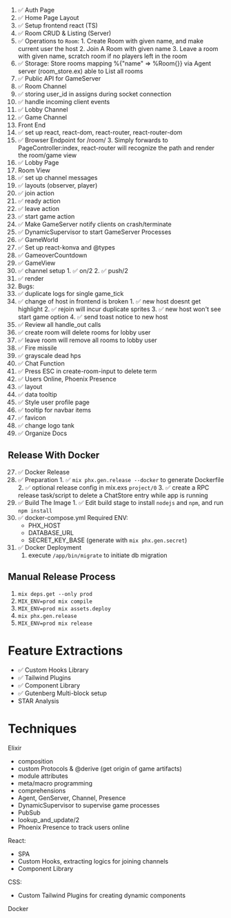 1. ✅ Auth Page
2. ✅ Home Page Layout
3. ✅ Setup frontend react (TS)
4. ✅ Room CRUD & Listing (Server)
  1. ✅ Operations to `Room`:
    1. Create Room with given name, and make current user the host
    2. Join A Room with given name 
    3. Leave a room with given name, scratch room if no players left in the room
  2. ✅ Storage: 
      Store rooms mapping %{"name" => %Room{}} via Agent server (room_store.ex)
      able to List all rooms 
5. ✅ Public API for GameServer
6. ✅ Room Channel
  1. ✅ storing user_id in assigns during socket connection
  2. ✅ handle incoming client events 
7. ✅ Lobby Channel
8. ✅ Game Channel
9. Front End
  3. ✅ set up react, react-dom, react-router, react-router-dom
  5. ✅ Browser Endpoint for /room/<name>
    3.  Simply forwards to PageController:index, react-router will recognize the path and render the room/game view
10. ✅ Lobby Page
11. Room View
  6.  ✅ set up channel messages
  7.  ✅ layouts (observer, player)
  8.  ✅ join action
  9.  ✅ ready action
  10. ✅ leave action
  11. ✅ start game action
12. ✅ Make GameServer notify clients on crash/terminate
13. ✅ DynamicSupervisor to start GameServer Processes
14. ✅ GameWorld
  12. ✅ Set up react-konva and @types
  13. ✅ GameoverCountdown
  14. ✅ GameView
  15. ✅ channel setup 
    1. ✅ on/2 
    2. ✅ push/2
  16. ✅ render
15. Bugs: 
  1. ✅ duplicate logs for single game_tick 
  2. ✅ change of host in frontend is broken
    1. ✅ new host doesnt get highlight 
    2. ✅ rejoin will incur duplicate sprites
    3. ✅ new host won't see start game option 
    4. ✅ send toast notice to new host 
  3. ✅ Review all handle_out calls
  4. ✅ create room will delete rooms for lobby user
  5. ✅ leave room will remove all rooms to lobby user
16. ✅ Fire missile 
17. ✅ grayscale dead hps 
18. ✅ Chat Function
19. ✅ Press ESC in create-room-input to delete term
21. ✅ Users Online, Phoenix Presence
  1.  ✅ layout
  2.  ✅ data tooltip
22. ✅ Style user profile page 
23. ✅ tooltip for navbar items
24. ✅ favicon
25. ✅ change logo tank
26. ✅ Organize Docs

## Release With Docker

27. ✅ Docker Release
  1. ✅ Preparation
    1. ✅ `mix phx.gen.release --docker` to generate Dockerfile
    2. ✅ optional release config in mix.exs `project/0`
    3. ✅ create a RPC release task/script to delete a ChatStore entry while app is running
  2. ✅ Build The Image
    1. ✅ Edit build stage to install `nodejs` and `npm`, and run `npm install`
  3. ✅ docker-compose.yml
    Required ENV:
      -  PHX_HOST
      -  DATABASE_URL
      -  SECRET_KEY_BASE (generate with `mix phx.gen.secret`)
29. ✅ Docker Deployment
    1. execute `/app/bin/migrate` to initiate db migration

## Manual Release Process

1.  `mix deps.get --only prod`
2.  `MIX_ENV=prod mix compile`
3.  `MIX_ENV=prod mix assets.deploy`
4.  `mix phx.gen.release`
5.  `MIX_ENV=prod mix release`


# Feature Extractions

- ✅ Custom Hooks Library
- ✅ Tailwind Plugins
- ✅ Component Library
- ✅ Gutenberg Multi-block setup 
- STAR Analysis

# Techniques 

Elixir
- composition 
- custom Protocols & @derive (get origin of game artifacts)
- module attributes
- meta/macro programming 
- comprehensions 
- Agent, GenServer, Channel, Presence
- DynamicSupervisor to supervise game processes
- PubSub
- lookup_and_update/2
- Phoenix Presence to track users online


React: 
- SPA
- Custom Hooks, extracting logics for joining channels
- Component Library


CSS: 
- Custom Tailwind Plugins for creating dynamic components

Docker
